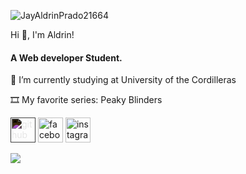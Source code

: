 <p align="left"> <img src="https://komarev.com/ghpvc/?username=JayAldrinPrado21664&label=Profile%20views&color=0e75b6&style=flat" alt="JayAldrinPrado21664" /> </p>

Hi 👋, I'm Aldrin!
#### A Web developer Student.


🔭 I’m currently studying at University of the Cordilleras

🎞️ My favorite series: Peaky Blinders


[<img style='filter: invert(100%);' src='https://cdn.jsdelivr.net/npm/simple-icons@3.0.1/icons/github.svg' alt='github' height='40'>](https://github.com/JayAldrinPrado21)  [<img src='https://cdn.jsdelivr.net/npm/simple-icons@3.0.1/icons/facebook.svg' alt='facebook' height='40'>](https://www.facebook.com/aldrinskiii)  [<img src='https://cdn.jsdelivr.net/npm/simple-icons@3.0.1/icons/instagram.svg' alt='instagram' height='40'>](https://www.instagram.com/aldrinskiii/) 

<img src="https://github-readme-stats.vercel.app/api/top-langs/?username=JayAldrinPrado21&layout=compact&langs_count=7&theme=radical"/>
